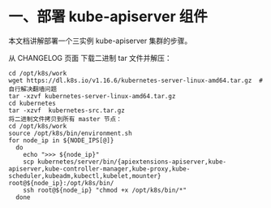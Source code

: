 #  一、部署 kube-apiserver 组件
本文档讲解部署一个三实例 kube-apiserver 集群的步骤。

从 CHANGELOG 页面 下载二进制 tar 文件并解压：
```
cd /opt/k8s/work
wget https://dl.k8s.io/v1.16.6/kubernetes-server-linux-amd64.tar.gz  # 自行解决翻墙问题
tar -xzvf kubernetes-server-linux-amd64.tar.gz
cd kubernetes
tar -xzvf  kubernetes-src.tar.gz
将二进制文件拷贝到所有 master 节点：
cd /opt/k8s/work
source /opt/k8s/bin/environment.sh
for node_ip in ${NODE_IPS[@]}
  do
    echo ">>> ${node_ip}"
    scp kubernetes/server/bin/{apiextensions-apiserver,kube-apiserver,kube-controller-manager,kube-proxy,kube-scheduler,kubeadm,kubectl,kubelet,mounter} root@${node_ip}:/opt/k8s/bin/
    ssh root@${node_ip} "chmod +x /opt/k8s/bin/*"
  done


```
